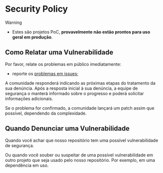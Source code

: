 # Security Policy

> [!WARNING]
>
> - Estes são projetos PoC, **provavelmente não estão prontos para uso geral em produção**.

## Como Relatar uma Vulnerabilidade

Por favor, relate os problemas em público imediatamente:

- reporte os [problemas em issues](https://github.com/portfolio-2025br/bootcamp-wex/issues);

A comunidade responderá indicando as próximas etapas do tratamento da sua denúncia. Após a resposta inicial à sua
denúncia, a equipe de segurança o manterá informado sobre o progresso e poderá solicitar informações adicionais.

Se o problema for confirmado, a comunidade lançará um patch assim que possível, dependendo da complexidade.

## Quando Denunciar uma Vulnerabilidade

Quando você achar que nosso repositório tem uma possível vulnerabilidade de segurança.

Ou quando você souber ou suspeitar de uma possível vulnerabilidade em outro projeto que seja usado pelo nosso
repositório. Por exemplo, em uma dependência em uso.
